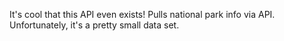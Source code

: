 It's cool that this API even exists!  Pulls national park info via API.  Unfortunately, it's a pretty small data set.